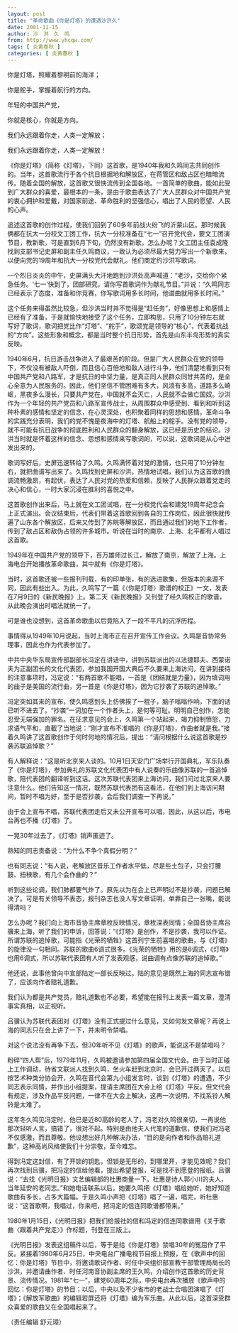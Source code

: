 ```yaml
---
layout: post
title: "革命歌曲《你是灯塔》的遭遇沙洪久"
date: 2001-11-15
author: 沙　洪　久　鸣
from: http://www.yhcqw.com/
tags: [ 炎黄春秋 ]
categories: [ 炎黄春秋 ]
---
```




你是灯塔，照耀着黎明前的海洋；

你是舵手，掌握着航行的方向。

年轻的中国共产党，

你就是核心，你就是方向。

我们永远跟着你走，人类一定解放；

我们永远跟着你走，人类一定解放！


《你是灯塔》（简称《灯塔》，下同）这首歌，是1940年我和久鸣同志共同创作的。当年，这首歌流行于各个抗日根据地和解放区，在蒋管区和敌占区也暗暗流传。随着全国的解放，这首歌又很快流传到全国各地。一首简单的歌曲，能如此受到广大群众的喜爱，最根本的一条，是由于歌曲表达了广大人民群众对中国共产党的衷心拥护和爱戴，对国家前途、革命胜利的坚强信心，唱出了人民的愿望、人民的心声。


追述这首歌的创作过程，使我们回到了60多年前战火纷飞的沂蒙山区。那时候我俩都在抗大一分校文工团工作，抗大一分校准备在“七一”召开党代会，要文工团演节目，教新歌，可是直到6月下旬，仍然没有新歌，怎么办呢？文工团主任袁成隆找到支部书记史屏和副主任久鸣商议，一致认为必须尽最大努力写出一个新歌来，以便向党的19周年和抗大一分校党代会献礼。他们商定约沙洪写歌词。


一个烈日炎炎的中午，史屏满头大汗地跑到沙洪处高声喊道：“老沙，交给你个紧急任务。‘七一’快到了，团部研究，请你写首歌词作为献礼节目。”并说：“久鸣同志已经表示了态度，准备和你竞赛，你写歌词用多长时间，他谱曲就用多长时间。”


这个任务来得虽然比较急，但沙洪当时并不觉得是“赶任务”，好像思想上和感情上已经有了准备，于是就愉快地接受了这个任务，立即构思，只用了10分钟左右就写好了歌词，歌词把党比作“灯塔”、“舵手”，歌颂党是领导的“核心”，代表着抗战的“方向”。这些形象和概念，都是当时整个抗日形势，首先是山东半岛形势的真实反映。


1940年6月，抗日游击战争进入了最艰苦的阶段。但是广大人民群众在党的领导下，不仅没有被敌人吓倒，而且信心百倍地和敌人进行斗争，他们清楚地看到只有中国共产党和八路军，才是抗日的中坚力量，是真正同人民群众同甘共苦的，是全心全意为人民服务的。因此，他们坚信不管困难有多大，风浪有多高，道路多么崎岖，黑夜多么漫长，只要共产党在，中国就不会灭亡，人民就不会做亡国奴。沙洪作为一个年轻的共产党员和八路军宣传战士，从周围群众中感受到、看到和听到这种朴素的感情和坚定的信念，在心灵深处，也积聚着同样的思想和感情。革命斗争的实践充分表明，我们的党不愧是夜海中的灯塔、航船上的舵手。没有党的领导，就不可能有抗日战争的彻底胜利和人民群众的翻身解放，这已经是历史的结论。沙洪当时就是怀着这样的信念、思想和感情来写歌词的，可以说，这歌词是从心中迸发出来的。


歌词写好后，史屏迅速转给了久鸣。久鸣满怀着对党的激情，也只用了10分钟左右，就把曲谱写出来了。久鸣找到史屏和沙洪，热情地试唱，我们认为这首歌的曲调流畅激昂，有起伏，表达了人民对党的热爱和信赖，反映了人民群众跟着党走的决心和信心，一时大家沉浸在胜利的喜悦之中。


这首歌创作出来后，马上就在文工团试唱，在一分校党代会和建党19周年纪念会上正式演出。会议结束后，代表们带着这首歌回到各自的工作岗位，因此很快就传遍了山东各个解放区，后来又传到了苏皖等解放区，而且通过我们的地下工作者，传到了敌占区和敌伪占领的许多城市。听说在当时的南京、上海、北平都有人唱过这首歌。

1949年在中国共产党的领导下，百万雄师过长江，解放了南京，解放了上海。上海电台开始播放革命歌曲，其中就有《你是灯塔》。


当时，这首歌还被一些报刊刊载，有的印单张，有的选进歌集，但版本的来源不同，因此有些出入。为此，久鸣写了一篇《〈你是灯塔〉歌谱的校正》一文，发表在7月9日的《新民晚报》上。第二天《新民晚报》又刊登了经久鸣校正的歌谱，从此晚会演出时唱法就统一了。

可是谁也没想到，这首革命歌曲以后竟陷入了一段不平凡的沉浮历程。

事情得从1949年10月说起，当时上海市正在召开宣传工作会议。久鸣是音协常务理事，因此也作为代表参加了。


中共中央华东局宣传部副部长冯定在讲话中，讲到苏联派出的以法捷耶夫、西蒙诺夫为正副团长的文化代表团，参加我国开国大典后不久要来上海访问，在讲到接待的注意事项时，冯定说：“有两首歌不能唱，一首是《团结就是力量》，因为填词用的曲子是美国的流行曲，另一首是《你是灯塔》，因为它抄袭了苏联的追悼歌。”


冯定突如其来的宣布，使久鸣感到头上仿佛挨了一棍子，脑子嗡嗡作响，下面的话已听不进去了。“抄袭”一词加在一个作者头上，是何等可耻。明明自己创作，怎能忍受无端强加的罪名。在征求意见的会上，久鸣第一个站起来，竭力抑制愤怒，力求语气平和，直截了当地说：“刚才宣布不准唱的《你是灯塔》，作曲者就是我。”接着久鸣讲了这首歌创作于何时何地的情况后，提出：“请问根据什么说这首歌是抄袭苏联追悼歌？”


有人解释说：“这是听北京来人谈的。10月1日天安门广场举行开国典礼，军乐队奏了《你是灯塔》，参加典礼的苏联文化代表团中有人说奏的乐曲像苏联的一首追悼歌，陪代表团的翻译听到这话。这次苏联代表团来上海访问，我们问过北京来人要注意什么。他们告知这一情况，既然苏联代表团有这看法，在他们到上海访问期间，暂时不唱为好，至于是否抄袭，会后我们调查一下再说。”

由于会上宣布不唱，苏联代表团走后又未公开宣布可以唱，因此，从这以后，市电台再也不播《灯塔》了。

一晃30年过去了，《灯塔》销声匿迹了。

熟知的同志责备说：“为什么不争个真假分明？”

也有同志说：“有人说，老解放区音乐工作者水平低，尽是些土包子，只会打腰鼓、扭秧歌，有几个会作曲的？”

听到这些论调，我们肺都要气炸了。原先以为在会上已声明过不是抄袭，问题已解决了。可是有关领导不表态，报刊杂志也没人写文章证明，单靠自己一张嘴，能说得清吗？


怎么办呢？我们向上海市音协主席章枚反映情况，章枚深表同情；全国音协主席吕骥来上海，听了我们的申诉，回答说：“《灯塔》是创作，不是抄袭，我可以作证。所谓苏联的追悼歌，可能指《光荣的牺牲》这首列宁生前喜唱的歌曲，与《灯塔》的旋律没一句相同。苏联的歌曲6调式很多。《光荣的牺牲》用的是6调式，《灯塔》也用6调式，所以苏联代表团有人听了发表观感，说曲调有点像苏联的追悼歌。”

他还说，此事他曾向中宣部陆定一部长反映过。陆的意见是既然上海的同志宣布错了，应该向作者赔礼道歉。

我们认为都是共产党员，赔礼道歉也不必要，希望能在报刊上发表一篇文章，澄清事实真相，以正视听。

吕骥认为苏联代表团对《灯塔》没有正式提过什么意见，又如何发文章呢？再说上海的同志只在会上讲了一下，并未明令禁唱。

对这个说法没有再争下去，但30年听不见《灯塔》的歌声，能说这不是禁唱吗？


粉碎“四人帮”后，1979年11月，久鸣被邀请参加第四届全国文代会。由于当时正碰上工作调动，待省文联派人找到久鸣，坐火车赶到北京时，会已开过两天了。以后按艺术种类分协会开，久鸣在音代会第九小组发言时，谈到《灯塔》的遭遇，不少同志表示同情，并作出小组提案，提请主席团在大会上给《灯塔》平反。但文代会有规定，涉及作品平反问题，一律不在大会上解决，这再一次说明，不找系铃人解铃是太难了。


这年冬久鸣见冯定时，他已是近80高龄的老人了，冯老对久鸣很亲切，一再说他那次轻听人言，搞错了，很对不起。特别是由他夫人代笔的道歉信，使我们对冯老不仅感激，而且尊敬。他设想出好几种解决办法，“目的是向作者和作品赔礼道歉”，这种高尚风格使我们十分崇敬，至今难忘。


得到冯定这封信，有了开锁的钥匙，但锁是无形的，到哪里开，才能见效呢？我们再次找到吕骥，把冯定的信给他看，提出希望登报，可是找不到愿登的报纸。吕骥说：“去找《光明日报》文艺编辑部的杜惠商量一下。杜惠是诗人郭小川的夫人，当年延安的老同志。”和她电话联系以后，她要久鸣把《灯塔》唱给她听，她好知道歌曲有多长，占多大篇幅。于是久鸣小声把《灯塔》唱了一遍，唱完，听杜惠说：“这首歌啊，我唱过，你来吧，把冯定的信连同歌谱都带来。”

1980年1月15日，《光明日报》把我们给报社的信和冯定的信连同歌谱用《关于歌曲〈跟着共产党走〉》作标题，刊登在三版上。


《光明日报》发表这组稿件以后，等于是给《你是灯塔》禁唱30年的冤屈作了平反。紧接着1980年6月25日，中央电台广播电视节目报上预报，在《歌声中的回忆：你是灯塔》节目中，将邀请歌词作者、时任中央组织部宣教干部管理局局长的沙洪，并邀请曲作者、时任河南音协副主席的王久鸣，介绍创作这首歌的历史背景、流传情况。1981年“七一”，建党60周年之际，中央电台再次播放《歌声中的回忆：你是灯塔》的节目；以后，中央以及不少省市的老战士合唱团演唱了《灯塔》；《解放军歌曲》的编辑若屏还将《灯塔》编为军乐曲。从此以后，这首深受群众喜爱的歌曲又在全国唱起来了。

（责任编辑 舒元璋）


